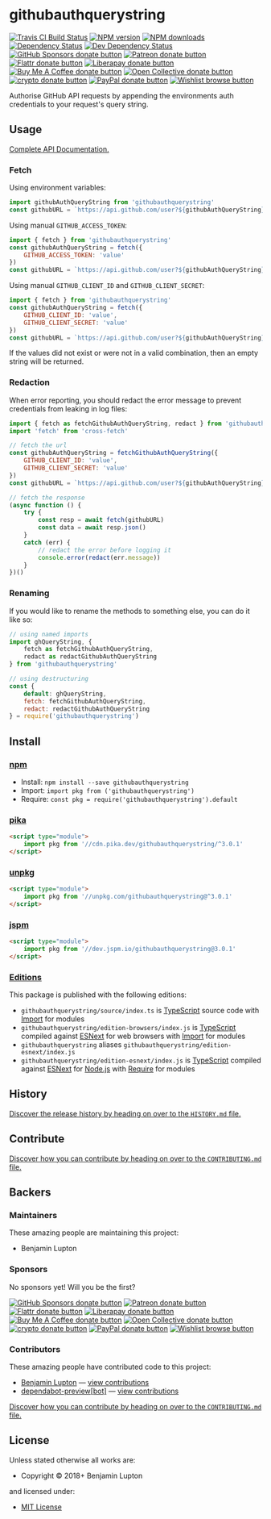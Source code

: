 <!-- TITLE/ -->

<h1>githubauthquerystring</h1>

<!-- /TITLE -->


<!-- BADGES/ -->

<span class="badge-travisci"><a href="http://travis-ci.com/bevry/githubauthquerystring" title="Check this project's build status on TravisCI"><img src="https://img.shields.io/travis/com/bevry/githubauthquerystring/master.svg" alt="Travis CI Build Status" /></a></span>
<span class="badge-npmversion"><a href="https://npmjs.org/package/githubauthquerystring" title="View this project on NPM"><img src="https://img.shields.io/npm/v/githubauthquerystring.svg" alt="NPM version" /></a></span>
<span class="badge-npmdownloads"><a href="https://npmjs.org/package/githubauthquerystring" title="View this project on NPM"><img src="https://img.shields.io/npm/dm/githubauthquerystring.svg" alt="NPM downloads" /></a></span>
<span class="badge-daviddm"><a href="https://david-dm.org/bevry/githubauthquerystring" title="View the status of this project's dependencies on DavidDM"><img src="https://img.shields.io/david/bevry/githubauthquerystring.svg" alt="Dependency Status" /></a></span>
<span class="badge-daviddmdev"><a href="https://david-dm.org/bevry/githubauthquerystring#info=devDependencies" title="View the status of this project's development dependencies on DavidDM"><img src="https://img.shields.io/david/dev/bevry/githubauthquerystring.svg" alt="Dev Dependency Status" /></a></span>
<br class="badge-separator" />
<span class="badge-githubsponsors"><a href="https://github.com/sponsors/balupton" title="Donate to this project using GitHub Sponsors"><img src="https://img.shields.io/badge/github-donate-yellow.svg" alt="GitHub Sponsors donate button" /></a></span>
<span class="badge-patreon"><a href="https://patreon.com/bevry" title="Donate to this project using Patreon"><img src="https://img.shields.io/badge/patreon-donate-yellow.svg" alt="Patreon donate button" /></a></span>
<span class="badge-flattr"><a href="https://flattr.com/profile/balupton" title="Donate to this project using Flattr"><img src="https://img.shields.io/badge/flattr-donate-yellow.svg" alt="Flattr donate button" /></a></span>
<span class="badge-liberapay"><a href="https://liberapay.com/bevry" title="Donate to this project using Liberapay"><img src="https://img.shields.io/badge/liberapay-donate-yellow.svg" alt="Liberapay donate button" /></a></span>
<span class="badge-buymeacoffee"><a href="https://buymeacoffee.com/balupton" title="Donate to this project using Buy Me A Coffee"><img src="https://img.shields.io/badge/buy%20me%20a%20coffee-donate-yellow.svg" alt="Buy Me A Coffee donate button" /></a></span>
<span class="badge-opencollective"><a href="https://opencollective.com/bevry" title="Donate to this project using Open Collective"><img src="https://img.shields.io/badge/open%20collective-donate-yellow.svg" alt="Open Collective donate button" /></a></span>
<span class="badge-crypto"><a href="https://bevry.me/crypto" title="Donate to this project using Cryptocurrency"><img src="https://img.shields.io/badge/crypto-donate-yellow.svg" alt="crypto donate button" /></a></span>
<span class="badge-paypal"><a href="https://bevry.me/paypal" title="Donate to this project using Paypal"><img src="https://img.shields.io/badge/paypal-donate-yellow.svg" alt="PayPal donate button" /></a></span>
<span class="badge-wishlist"><a href="https://bevry.me/wishlist" title="Buy an item on our wishlist for us"><img src="https://img.shields.io/badge/wishlist-donate-yellow.svg" alt="Wishlist browse button" /></a></span>

<!-- /BADGES -->


<!-- DESCRIPTION/ -->

Authorise GitHub API requests by appending the environments auth credentials to your request's query string.

<!-- /DESCRIPTION -->


## Usage

[Complete API Documentation.](http://master.githubauthquerystring.bevry.surge.sh/docs/globals.html)

### Fetch

Using environment variables:

```javascript
import githubAuthQueryString from 'githubauthquerystring'
const githubURL = `https://api.github.com/user?${githubAuthQueryString}`
```

Using manual `GITHUB_ACCESS_TOKEN`:

```javascript
import { fetch } from 'githubauthquerystring'
const githubAuthQueryString = fetch({
    GITHUB_ACCESS_TOKEN: 'value'
})
const githubURL = `https://api.github.com/user?${githubAuthQueryString}`
```

Using manual `GITHUB_CLIENT_ID` and `GITHUB_CLIENT_SECRET`:

```javascript
import { fetch } from 'githubauthquerystring'
const githubAuthQueryString = fetch({
    GITHUB_CLIENT_ID: 'value',
    GITHUB_CLIENT_SECRET: 'value'
})
const githubURL = `https://api.github.com/user?${githubAuthQueryString}`
```

If the values did not exist or were not in a valid combination, then an empty string will be returned.

### Redaction

When error reporting, you should redact the error message to prevent credentials from leaking in log files:

```javascript
import { fetch as fetchGithubAuthQueryString, redact } from 'githubauthquerystring'
import 'fetch' from 'cross-fetch'

// fetch the url
const githubAuthQueryString = fetchGithubAuthQueryString({
    GITHUB_CLIENT_ID: 'value',
    GITHUB_CLIENT_SECRET: 'value'
})
const githubURL = `https://api.github.com/user?${githubAuthQueryString}`

// fetch the response
(async function () {
    try {
        const resp = await fetch(githubURL)
        const data = await resp.json()
    }
    catch (err) {
        // redact the error before logging it
        console.error(redact(err.message))
    }
})()
```

### Renaming

If you would like to rename the methods to something else, you can do it like so:

```javascript
// using named imports
import ghQueryString, {
    fetch as fetchGithubAuthQueryString,
    redact as redactGithubAuthQueryString
} from 'githubauthquerystring'

// using destructuring
const {
    default: ghQueryString,
    fetch: fetchGithubAuthQueryString,
    redact: redactGithubAuthQueryString
} = require('githubauthquerystring')
```

<!-- INSTALL/ -->

<h2>Install</h2>

<a href="https://npmjs.com" title="npm is a package manager for javascript"><h3>npm</h3></a>
<ul>
<li>Install: <code>npm install --save githubauthquerystring</code></li>
<li>Import: <code>import pkg from ('githubauthquerystring')</code></li>
<li>Require: <code>const pkg = require('githubauthquerystring').default</code></li>
</ul>

<a href="https://www.pika.dev/cdn" title="100% Native ES Modules CDN"><h3>pika</h3></a>

``` html
<script type="module">
    import pkg from '//cdn.pika.dev/githubauthquerystring/^3.0.1'
</script>
```

<a href="https://unpkg.com" title="unpkg is a fast, global content delivery network for everything on npm"><h3>unpkg</h3></a>

``` html
<script type="module">
    import pkg from '//unpkg.com/githubauthquerystring@^3.0.1'
</script>
```

<a href="https://jspm.io" title="Native ES Modules CDN"><h3>jspm</h3></a>

``` html
<script type="module">
    import pkg from '//dev.jspm.io/githubauthquerystring@3.0.1'
</script>
```

<h3><a href="https://editions.bevry.me" title="Editions are the best way to produce and consume packages you care about.">Editions</a></h3>

<p>This package is published with the following editions:</p>

<ul><li><code>githubauthquerystring/source/index.ts</code> is <a href="https://www.typescriptlang.org/" title="TypeScript is a typed superset of JavaScript that compiles to plain JavaScript. ">TypeScript</a> source code with <a href="https://babeljs.io/docs/learn-es2015/#modules" title="ECMAScript Modules">Import</a> for modules</li>
<li><code>githubauthquerystring/edition-browsers/index.js</code> is <a href="https://www.typescriptlang.org/" title="TypeScript is a typed superset of JavaScript that compiles to plain JavaScript. ">TypeScript</a> compiled against <a href="https://en.wikipedia.org/wiki/ECMAScript#ES.Next" title="ECMAScript Next">ESNext</a> for web browsers with <a href="https://babeljs.io/docs/learn-es2015/#modules" title="ECMAScript Modules">Import</a> for modules</li>
<li><code>githubauthquerystring</code> aliases <code>githubauthquerystring/edition-esnext/index.js</code></li>
<li><code>githubauthquerystring/edition-esnext/index.js</code> is <a href="https://www.typescriptlang.org/" title="TypeScript is a typed superset of JavaScript that compiles to plain JavaScript. ">TypeScript</a> compiled against <a href="https://en.wikipedia.org/wiki/ECMAScript#ES.Next" title="ECMAScript Next">ESNext</a> for <a href="https://nodejs.org" title="Node.js is a JavaScript runtime built on Chrome's V8 JavaScript engine">Node.js</a> with <a href="https://nodejs.org/dist/latest-v5.x/docs/api/modules.html" title="Node/CJS Modules">Require</a> for modules</li></ul>

<!-- /INSTALL -->


<!-- HISTORY/ -->

<h2>History</h2>

<a href="https://github.com/bevry/githubauthquerystring/blob/master/HISTORY.md#files">Discover the release history by heading on over to the <code>HISTORY.md</code> file.</a>

<!-- /HISTORY -->


<!-- CONTRIBUTE/ -->

<h2>Contribute</h2>

<a href="https://github.com/bevry/githubauthquerystring/blob/master/CONTRIBUTING.md#files">Discover how you can contribute by heading on over to the <code>CONTRIBUTING.md</code> file.</a>

<!-- /CONTRIBUTE -->


<!-- BACKERS/ -->

<h2>Backers</h2>

<h3>Maintainers</h3>

These amazing people are maintaining this project:

<ul><li>Benjamin Lupton</li></ul>

<h3>Sponsors</h3>

No sponsors yet! Will you be the first?

<span class="badge-githubsponsors"><a href="https://github.com/sponsors/balupton" title="Donate to this project using GitHub Sponsors"><img src="https://img.shields.io/badge/github-donate-yellow.svg" alt="GitHub Sponsors donate button" /></a></span>
<span class="badge-patreon"><a href="https://patreon.com/bevry" title="Donate to this project using Patreon"><img src="https://img.shields.io/badge/patreon-donate-yellow.svg" alt="Patreon donate button" /></a></span>
<span class="badge-flattr"><a href="https://flattr.com/profile/balupton" title="Donate to this project using Flattr"><img src="https://img.shields.io/badge/flattr-donate-yellow.svg" alt="Flattr donate button" /></a></span>
<span class="badge-liberapay"><a href="https://liberapay.com/bevry" title="Donate to this project using Liberapay"><img src="https://img.shields.io/badge/liberapay-donate-yellow.svg" alt="Liberapay donate button" /></a></span>
<span class="badge-buymeacoffee"><a href="https://buymeacoffee.com/balupton" title="Donate to this project using Buy Me A Coffee"><img src="https://img.shields.io/badge/buy%20me%20a%20coffee-donate-yellow.svg" alt="Buy Me A Coffee donate button" /></a></span>
<span class="badge-opencollective"><a href="https://opencollective.com/bevry" title="Donate to this project using Open Collective"><img src="https://img.shields.io/badge/open%20collective-donate-yellow.svg" alt="Open Collective donate button" /></a></span>
<span class="badge-crypto"><a href="https://bevry.me/crypto" title="Donate to this project using Cryptocurrency"><img src="https://img.shields.io/badge/crypto-donate-yellow.svg" alt="crypto donate button" /></a></span>
<span class="badge-paypal"><a href="https://bevry.me/paypal" title="Donate to this project using Paypal"><img src="https://img.shields.io/badge/paypal-donate-yellow.svg" alt="PayPal donate button" /></a></span>
<span class="badge-wishlist"><a href="https://bevry.me/wishlist" title="Buy an item on our wishlist for us"><img src="https://img.shields.io/badge/wishlist-donate-yellow.svg" alt="Wishlist browse button" /></a></span>

<h3>Contributors</h3>

These amazing people have contributed code to this project:

<ul><li><a href="http://balupton.com">Benjamin Lupton</a> — <a href="https://github.com/bevry/githubauthquerystring/commits?author=balupton" title="View the GitHub contributions of Benjamin Lupton on repository bevry/githubauthquerystring">view contributions</a></li>
<li><a href="http://github.com/apps/dependabot-preview">dependabot-preview[bot]</a> — <a href="https://github.com/bevry/githubauthquerystring/commits?author=dependabot-preview[bot]" title="View the GitHub contributions of dependabot-preview[bot] on repository bevry/githubauthquerystring">view contributions</a></li></ul>

<a href="https://github.com/bevry/githubauthquerystring/blob/master/CONTRIBUTING.md#files">Discover how you can contribute by heading on over to the <code>CONTRIBUTING.md</code> file.</a>

<!-- /BACKERS -->


<!-- LICENSE/ -->

<h2>License</h2>

Unless stated otherwise all works are:

<ul><li>Copyright &copy; 2018+ Benjamin Lupton</li></ul>

and licensed under:

<ul><li><a href="http://spdx.org/licenses/MIT.html">MIT License</a></li></ul>

<!-- /LICENSE -->
